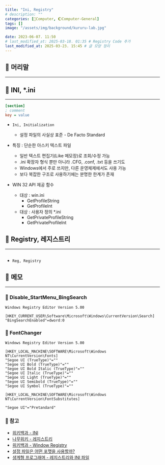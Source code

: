 ```yaml
---
title: "Ini, Registry"
# description: ""
categories: [💫Computer, 🌔Computer-General]
tags: []
image: "/assets/img/background/kururu-lab.jpg"

date: 2023-06-07. 11:50
# last_modified_at: 2025-03-18. 01:35 # Registry Code 추가
last_modified_at: 2025-03-23. 15:45 # 글 모양 정리
---
```


## 💫 머리말

---

## 💫 INI, *.ini

---

```ini
[section]
; comment
key = value
```

- `Ini, Initialization`
  - 설정 파일의 사실상 표준 - De Facto Standard

- 특징 : 단순한 아스키 텍스트 파일
  - 일반 텍스트 편집기(Like 메모장)로 조회/수정 가능
  - .ini 확장자 형식 뿐만 아니라 .CFG, .conf, .txt 등을 쓰기도
  - Windows에서 주로 쓰지만, 다른 운영체제에서도 사용 가능
  - 보다 복잡한 구조로 사용하기에는 분명한 한계가 존재

- WIN 32 API 제공 함수
  - 대상 : win.ini
    - GetProfileString
    - GetProfileInt
  - 대상 : 사용자 정의 *.ini
    - GetPrivateProfileString
    - GetPrivateProfileInt

## 💫 Registry, 레지스트리

---

```reg

```

- `Reg, Registry`

## 💫 메모

---

### 🫧 Disable_StartMenu_BingSearch

```reg
Windows Registry Editor Version 5.00

[HKEY_CURRENT_USER\Software\Microsoft\Windows\CurrentVersion\Search]
"BingSearchEnabled"=dword:0
```

### 🫧 FontChanger

```reg
Windows Registry Editor Version 5.00

[HKEY_LOCAL_MACHINE\SOFTWARE\Microsoft\Windows NT\CurrentVersion\Fonts]
"Segoe UI (TrueType)"=""
"Segoe UI Bold (TrueType)"=""
"Segoe UI Bold Italic (TrueType)"=""
"Segoe UI Italic (TrueType)"=""
"Segoe UI Light (TrueType)"=""
"Segoe UI Semibold (TrueType)"=""
"Segoe UI Symbol (TrueType)"=""

[HKEY_LOCAL_MACHINE\SOFTWARE\Microsoft\Windows NT\CurrentVersion\FontSubstitutes]

"Segoe UI"="Pretandard"
```

### 🫧 참고

- [위키백과 - INI](https://ko.wikipedia.org/wiki/INI_%ED%8C%8C%EC%9D%BC)
- [나무위키 - 레지스트리](https://namu.wiki/w/%EB%A0%88%EC%A7%80%EC%8A%A4%ED%8A%B8%EB%A6%AC)
- [위키백과 - Window Registry](https://ko.wikipedia.org/wiki/%EC%9C%88%EB%8F%84%EC%9A%B0_%EB%A0%88%EC%A7%80%EC%8A%A4%ED%8A%B8%EB%A6%AC)
- [설정 파일은 어떤 포맷을 사용할까?](https://www.morenice.kr/222)
- [생계형 프로그래머 - 레지스트리와 INI 파일](https://blog.naver.com/ljc8808/220404118290?viewType=pc)
